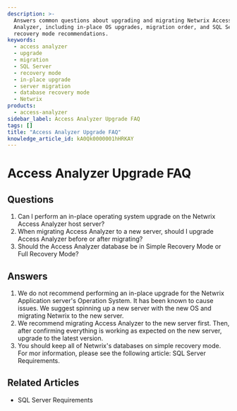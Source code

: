 ```yaml
---
description: >-
  Answers common questions about upgrading and migrating Netwrix Access
  Analyzer, including in-place OS upgrades, migration order, and SQL Server
  recovery mode recommendations.
keywords:
  - access analyzer
  - upgrade
  - migration
  - SQL Server
  - recovery mode
  - in-place upgrade
  - server migration
  - database recovery mode
  - Netwrix
products:
  - access-analyzer
sidebar_label: Access Analyzer Upgrade FAQ
tags: []
title: "Access Analyzer Upgrade FAQ"
knowledge_article_id: kA0Qk0000001hHRKAY
---
```


# Access Analyzer Upgrade FAQ

## Questions

1. Can I perform an in-place operating system upgrade on the Netwrix Access Analyzer host server?
2. When migrating Access Analyzer to a new server, should I upgrade Access Analyzer before or after migrating?
3. Should the Access Analyzer database be in Simple Recovery Mode or Full Recovery Mode?

## Answers

1. We do not recommend performing an in-place upgrade for the Netwrix Application server's Operation System. It has been known to cause issues. We suggest spinning up a new server with the new OS and migrating Netwrix to the new server.
2. We recommend migrating Access Analyzer to the new server first. Then, after confirming everything is working as expected on the new server, upgrade to the latest version.
3. You should keep all of Netwrix's databases on simple recovery mode. For mor information, please see the following article: SQL Server Requirements.

## Related Articles

- SQL Server Requirements
